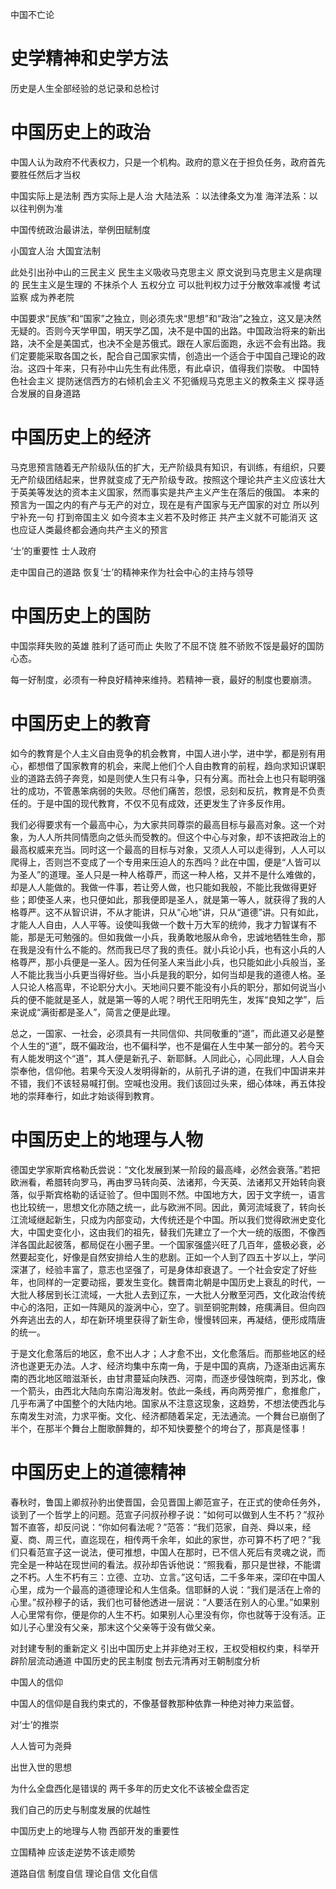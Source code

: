 中国不亡论

# 史学精神和史学方法

历史是人生全部经验的总记录和总检讨



# 中国历史上的政治

中国人认为政府不代表权力，只是一个机构。政府的意义在于担负任务，政府首先要胜任然后才当权

中国实际上是法制 西方实际上是人治   大陆法系 ：以法律条文为准  海洋法系：以以往判例为准

中国传统政治最讲法，举例田赋制度

小国宜人治 大国宜法制

此处引出孙中山的三民主义  民生主义吸收马克思主义  原文说到马克思主义是病理的 民生主义是生理的 不抹杀个人  五权分立  可以批判权力过于分散效率减慢  考试 监察 成为养老院

中国要求“民族”和“国家”之独立，则必须先求“思想”和“政治”之独立，这又是决然无疑的。否则今天学甲国，明天学乙国，决不是中国的出路。中国政治将来的新出路，决不全是美国式，也决不全是苏俄式。跟在人家后面跑，永远不会有出路。我们定要能采取各国之长，配合自己国家实情，创造出一个适合于中国自己理论的政治。这四十年来，只有孙中山先生有此伟愿，有此卓识，值得我们崇敬。   中国特色社会主义   提防迷信西方的右倾机会主义  不犯循规马克思主义的教条主义  探寻适合发展的自身道路



# 中国历史上的经济

马克思预言随着无产阶级队伍的扩大，无产阶级具有知识，有训练，有组织，只要无产阶级团结起来，世界就变成了无产阶级专政。按照这个理论共产主义应该壮大于英美等发达的资本主义国家，然而事实是共产主义产生在落后的俄国。 本来的预言为一国之内的有产与无产的对立，现在是有产国家与无产国家的对立  所以列宁补充一句 打到帝国主义  如今资本主义若不及时修正 共产主义就不可能消灭  这也应证人类最终都会通向共产主义的预言

‘士’的重要性   士人政府  

走中国自己的道路 恢复‘士’的精神来作为社会中心的主持与领导



# 中国历史上的国防

中国崇拜失败的英雄  胜利了适可而止 失败了不屈不饶  胜不骄败不馁是最好的国防心态。

每一好制度，必须有一种良好精神来维持。若精神一衰，最好的制度也要崩溃。

# 中国历史上的教育

如今的教育是个人主义自由竞争的机会教育，中国人进小学，进中学，都是别有用心，都想借了国家教育的机会，来爬上他们个人自由教育的前程，趋向求知识谋职业的道路去鸽子奔竞，如是则使人生只有斗争，只有分离。而社会上也只有聪明强壮的成功，不管愚笨病弱的失败。尽他们痛苦，怨恨，忌刻和反抗，教育是不负责任的。于是中国的现代教育，不仅不见有成效，还更发生了许多反作用。

我们必得要求有一个最高中心，为大家共同尊崇的最高目标与最高对象。这一个对象，为人人所共同情愿向之低头而受教的。但这个中心与对象，却不该把政治上的最高权威来充当。同时这一个最高的目标与对象，又须人人可以走得到，人人可以爬得上，否则岂不变成了一个专用来压迫人的东西吗？此在中国，便是“人皆可以为圣人”的道理。圣人只是一种人格尊严，而这一种人格，又并不是什么难做的，却是人人能做的。我做一件事，若让旁人做，也只能如我般，不能比我做得更好些；即使圣人来，也只便如此，那我便即是圣人，就是第一等人，就获得了我的人格尊严。这不从智识讲，不从才能讲，只从“心地”讲，只从“道德”讲。只有如此，才能人人自由，人人平等。设使叫我做一个数十万大军的统帅，我才力智谋有不能，那是无可勉强的。但如我做一小兵，我勇敢地服从命令，忠诚地牺牲生命，那在我是没有什么不能的。然而我已尽了我的责任。就小兵论小兵，也有这小兵的人格尊严，那小兵便是一圣人。因为任何圣人来当此小兵，也只能如此小兵般当，圣人不能比我当小兵更当得好些。当小兵是我的职分，如何当却是我的道德人格。圣人只论人格高卑，不论职分大小。天地间只要不能没有小兵的职分，那如何说当小兵的便不能就是圣人，就是第一等的人呢？明代王阳明先生，发挥“良知之学”，后来说成“满街都是圣人”，简言之便是此理。

总之，一国家、一社会，必须具有一共同信仰、共同敬重的“道”，而此道又必是整个人生的“道”，既不偏政治，也不偏科学，也不是偏在人生中某一部分的。若今天有人能发明这个“道”，其人便是新孔子、新耶稣。人同此心，心同此理，人人自会崇奉他，信仰他。若果今天没人发明得新的，从前孔子讲的道，在我们中国讲来并不错，我们不该轻易喊打倒。空喊也没用。我们该回过头来，细心体味，再五体投地的崇拜奉行，如此才始谈得到教育。

# 中国历史上的地理与人物

德国史学家斯宾格勒氏尝说：“文化发展到某一阶段的最高峰，必然会衰落。”若把欧洲看，希腊转向罗马，再由罗马转向英、法诸邦，今天英、法诸邦又开始转向衰落，似乎斯宾格勒的话证验了。但中国则不然。中国地方大，因于文字统一，语言也比较统一，思想文化亦随之统一，此与欧洲不同。因此，黄河流域衰了，转向长江流域继起新生，只成为内部变动，大传统还是个中国。所以我们觉得欧洲史变化大，中国史变化小，这由我们的祖先，替我们先建立了一个大一统的版图，不像西洋各国此起彼落，都局促在小圈子里。一个国家强盛兴旺了几百年，盛极必衰，必然要起变化，好像是自然安排给人生的悲剧。正如一个人到了四五十岁以上，学问深湛了，经验丰富了，意志也坚强了，可是身体却衰退了。一个社会安定了好些年，也同样的一定要动摇，要发生变化。魏晋南北朝是中国历史上衰乱的时代，一大批人移居到长江流域，一大批人去到辽东，一大批人分散至河西，文化政治传统中心的洛阳，正如一阵飓风的漩涡中心，空了。驯至铜驼荆棘，疮痍满目。但向四外奔逃出去的人，却在新环境里获得了新生命，慢慢转回来，再凝结，便形成隋唐的统一。

于是文化愈落后的地区，愈不出人才；人才愈不出，文化愈落后。而那些地区的经济也遂更无办法。人才、经济均集中东南一角，于是中国的真病，乃逐渐由远离东南的西北地区暗滋渐长，由甘肃蔓延向陕西、河南，而逐步侵蚀皖南，到苏北，像一个箭头，由西北大陆向东南沿海发射。依此一条线，再向两旁推广，愈推愈广，几乎布满了中国整个的大陆内地。国家从不注意这现象，这趋势，不想法使西北与东南发生对流，力求平衡。文化、经济都随着呆定，无法通流。一个舞台已崩倒了半个，在那半个舞台上酣歌醉舞的，却不知快要整个的垮台了，那真是怪事！

# 中国历史上的道德精神

春秋时，鲁国上卿叔孙豹出使晋国，会见晋国上卿范宣子，在正式的使命任务外，谈到了一个哲学上的问题。范宣子问叔孙穆子说：“如何可以做到人生不朽？”叔孙暂不直答，却反问说：“你如何看法呢？”范答：“我们范家，自尧、舜以来，经夏、商、周三代，直迄现在，相传两千余年，如此的家世，亦可算不朽了吧？”我们只看范宣子这一说法，便可推想，中国人在那时，已不信人死后有灵魂之说，而完全是一种站在现世间的看法。叔孙却告诉他说：“照我看，那只是世禄，不能谓之不朽。人生不朽有三：立德、立功、立言。”这句话，二千多年来，深印在中国人心里，成为一个最高的道德理论和人生信条。信耶稣的人说：“我们是活在上帝的心里。”叔孙穆子的话，我们也可替他透进一层说：“人要活在别人的心里。”如果别人心里常有你，便是你的人生不朽。如果别人心里没有你，你也就等于没有活。正如儿子心里没有父亲，那末这个父亲等于没有做父亲。





对封建专制的重新定义  引出中国历史上并非绝对王权，王权受相权约束，科举开辟阶层流动通道  中国历史的民主制度   刨去元清再对王朝制度分析

中国人的信仰



中国人的信仰是自我约束式的，不像基督教那种依靠一种绝对神力来监督。

对‘士’的推崇

人人皆可为尧舜

出世入世的思想

为什么全盘西化是错误的  两千多年的历史文化不该被全盘否定

我们自己的历史与制度发展的优越性

中国历史上的地理与人物  西部开发的重要性

立国精神 应该走逆势不该走顺势

道路自信 制度自信 理论自信 文化自信



